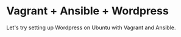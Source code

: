 Vagrant + Ansible + Wordpress
==============================

Let's try setting up Wordpress on Ubuntu with Vagrant and Ansible.